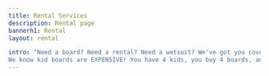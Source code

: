 ```yaml
---
title: Rental Services
description: Rental page
bannerh1: Rental
layout: rental

intro: "Need a board? Need a rental? Need a wetsuit? We've got you covered! Browse our lists to find what you need for a rad surfing experience.<br><br>When you enter the water, you want a reliable board that gets you where you want to go. West Coast Shapes understands that. Our boards are manufactured by professional surfers, not by someone who dipped their toes in the ocean that one time. <br><br>
We know kid boards are EXPENSIVE! You have 4 kids, you buy 4 boards, and then they outgrow them in a year...goodbye thousands of dollars. We get it. That's why we offer affordable boards and a buy and trade in service."
---
```

